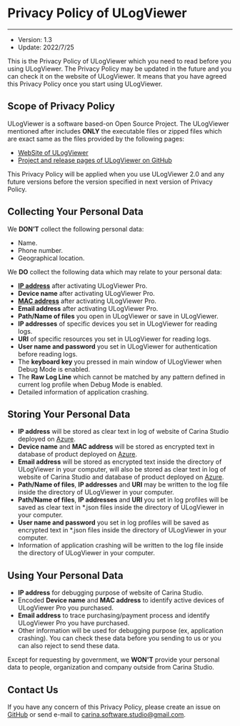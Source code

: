# Privacy Policy of ULogViewer
 ---
+ Version: 1.3
+ Update: 2022/7/25

This is the Privacy Policy of ULogViewer which you need to read before you using ULogViewer. The Privacy Policy may be updated in the future and you can check it on the website of ULogViewer. It means that you have agreed this Privacy Policy once you start using ULogViewer.

## Scope of Privacy Policy
ULogViewer is a software based-on Open Source Project. The ULogViewer mentioned after includes **ONLY** the executable files or zipped files which are exact same as the files provided by the following pages:
+ [WebSite of ULogViewer](https://carinastudio.azurewebsites.net/ULogViewer/)
+ [Project and release pages of ULogViewer on GitHub](https://github.com/carina-studio/ULogViewer)

This Privacy Policy will be applied when you use ULogViewer 2.0 and any future versions before the version specified in next version of Privacy Policy.

## Collecting Your Personal Data
We **DON’T** collect the following personal data:
+ Name.
+ Phone number.
+ Geographical location.

We **DO** collect the following data which may relate to your personal data:
+ [**IP address**](https://en.wikipedia.org/wiki/IP_address) after activating ULogViewer Pro.
+ **Device name** after activating ULogViewer Pro.
+ [**MAC address**](https://en.wikipedia.org/wiki/MAC_address) after activating ULogViewer Pro.
+ **Email address** after activating ULogViewer Pro.
+ **Path/Name of files** you open in ULogViewer or save in ULogViewer.
+ **IP addresses** of specific devices you set in ULogViewer for reading logs.
+ **URI** of specific resources you set in ULogViewer for reading logs.
+ **User name and password** you set in ULogViewer for authentication before reading logs.
+ The **keyboard key** you pressed in main window of ULogViewer when Debug Mode is enabled.
+ The **Raw Log Line** which cannot be matched by any pattern defined in current log profile when Debug Mode is enabled.
+ Detailed information of application crashing.

## Storing Your Personal Data
+ **IP address** will be stored as clear text in log of website of Carina Studio deployed on [Azure](https://azure.microsoft.com/en-us/).
+ **Device name** and **MAC address** will be stored as encrypted text in database of product deployed on [Azure](https://azure.microsoft.com/en-us/).
+ **Email address** will be stored as encrypted text inside the directory of ULogViewer in your computer, will also be stored as clear text in log of website of Carina Studio and database of product deployed on [Azure](https://azure.microsoft.com/en-us/).
+ **Path/Name of files**, **IP addresses** and **URI** may be written to the log file inside the directory of ULogViewer in your computer.
+ **Path/Name of files**, **IP addresses** and **URI** you set in log profiles will be saved as clear text in *.json files inside the directory of ULogViewer in your computer.
+ **User name and password** you set in log profiles will be saved as encrypted text in *.json files inside the directory of ULogViewer in your computer.
+ Information of application crashing will be written to the log file inside the directory of ULogViewer in your computer.

## Using Your Personal Data
+ **IP address** for debugging purpose of website of Carina Studio.
+ Encoded **Device name** and **MAC address** to identify active devices of ULogViewer Pro you purchased.
+ **Email address** to trace purchasing/payment process and identify ULogViewer Pro you have purchased.
+ Other information will be used for debugging purpose (ex, application crashing). You can check these data before you sending to us or you can also reject to send these data.

Except for requesting by government, we **WON'T** provide your personal data to people, organization and company outside from Carina Studio.

## Contact Us
If you have any concern of this Privacy Policy, please create an issue on [GitHub](https://github.com/carina-studio/ULogViewer/issues) or send e-mail to [carina.software.studio@gmail.com](mailto:carina.software.studio@gmail.com).